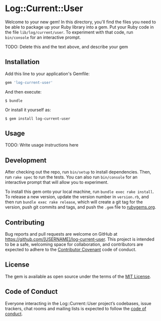 # Log::Current::User

Welcome to your new gem! In this directory, you'll find the files you need to be able to package up your Ruby library into a gem. Put your Ruby code in the file `lib/log/current/user`. To experiment with that code, run `bin/console` for an interactive prompt.

TODO: Delete this and the text above, and describe your gem

## Installation

Add this line to your application's Gemfile:

```ruby
gem 'log-current-user'
```

And then execute:

    $ bundle

Or install it yourself as:

    $ gem install log-current-user

## Usage

TODO: Write usage instructions here

## Development

After checking out the repo, run `bin/setup` to install dependencies. Then, run `rake spec` to run the tests. You can also run `bin/console` for an interactive prompt that will allow you to experiment.

To install this gem onto your local machine, run `bundle exec rake install`. To release a new version, update the version number in `version.rb`, and then run `bundle exec rake release`, which will create a git tag for the version, push git commits and tags, and push the `.gem` file to [rubygems.org](https://rubygems.org).

## Contributing

Bug reports and pull requests are welcome on GitHub at https://github.com/[USERNAME]/log-current-user. This project is intended to be a safe, welcoming space for collaboration, and contributors are expected to adhere to the [Contributor Covenant](http://contributor-covenant.org) code of conduct.

## License

The gem is available as open source under the terms of the [MIT License](https://opensource.org/licenses/MIT).

## Code of Conduct

Everyone interacting in the Log::Current::User project’s codebases, issue trackers, chat rooms and mailing lists is expected to follow the [code of conduct](https://github.com/[USERNAME]/log-current-user/blob/master/CODE_OF_CONDUCT.md).
